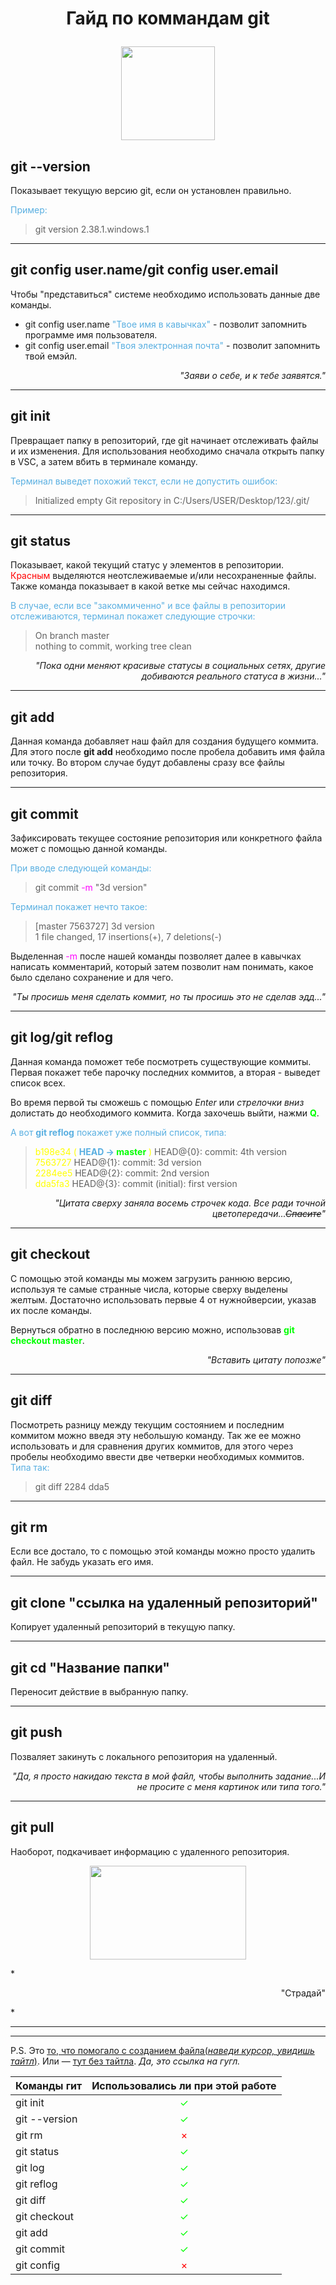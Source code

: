 # <p style="text-align: center;">**Гайд по коммандам git**</p>

<p style="text-align: center;"><img src="https://onlinepngtools.com/images/examples-onlinepngtools/sunset.gif" width="150" height="150"></p>

## **git --version**
Показывает текущую версию git, если он установлен правильно.

<span style="color:#59afe1"> Пример:</span>
>git version 2.38.1.windows.1
***
## **git config user.name/git config user.email**
Чтобы "представиться" системе необходимо использовать данные две команды.
- git config user.name 
<span style="color:#59afe1">"Твое имя в кавычках"</span> - позволит запомнить программе имя пользователя.
- git config user.email
<span style="color:#59afe1">"Твоя электронная почта"</span> - позволит запомнить твой емэйл.
*<p style="text-align: right;">"Заяви о себе, и к тебе заявятся."</p>*
***
## **git init**
Превращает папку в репозиторий, где git начинает отслеживать файлы и их изменения. Для использования необходимо сначала открыть папку в VSC, а затем вбить в терминале команду.

<span style="color:#59afe1">Терминал выведет похожий текст, если не допустить ошибок:</span>
>Initialized empty Git repository in C:/Users/USER/Desktop/123/.git/
***
## **git status**
Показывает, какой  текущий статус у элементов в репозитории.
<span style="color:red">Красным</span> выделяются неотслеживаемые и/или несохраненные файлы. Также команда показывает в какой ветке мы сейчас находимся.

<span style="color:#59afe1">В случае, если все "закоммиченно" и все файлы в репозитории отслеживаются, терминал покажет следующие строчки:</span>
>On branch master   
>nothing to commit, working tree clean

*<p style="text-align: right;">"Пока одни меняют красивые статусы в социальных сетях, другие добиваются реального статуса в жизни..."</p>*
***
## **git add** 
Данная команда добавляет наш файл для создания будущего коммита. Для этого после **git add** необходимо после пробела добавить имя файла или точку. Во втором случае будут добавлены сразу все файлы репозитория.
***
## **git commit** 
Зафиксировать текущее состояние репозитория или конкретного файла может с помощью данной команды.

<span style="color:#59afe1">При вводе следующей команды:</span>
> git commit 
<span style="color:magenta">-m</span> "3d version"

<span style="color:#59afe1">Терминал покажет нечто такое:</span>
> [master 7563727] 3d version   
> 1 file changed, 17 insertions(+), 7 deletions(-)

Выделенная <span style="color:magenta">-m</span> после нашей команды позволяет далее в кавычках написать комментарий, который затем позволит нам понимать, какое было сделано сохранение и для чего.

*<p style="text-align: right;">"Ты просишь меня сделать коммит, но ты просишь это не сделав эдд..."</p>*
***
## **git log/git reflog** 
Данная команда поможет тебе посмотреть существующие коммиты. Первая покажет тебе парочку последних коммитов, а вторая - выведет список всех.

Во время первой ты сможешь с помощью *Enter* или *стрелочки вниз* долистать до необходимого коммита. Когда захочешь выйти, нажми
<span style="color:lime">**Q**</span>.

<span style="color:#59afe1">А вот **git reflog** покажет уже полный список, типа:</span>
><span style="color:yellow">b198e34 (</span>
<span style="color:#59afe1">**HEAD -></span> 
<span style="color:lime"> master**</span>
<span style="color:yellow">)</span> HEAD@{0}: commit: 4th version     
><span style="color:yellow">7563727</span> HEAD@{1}: commit: 3d version   
><span style="color:yellow">2284ee5</span> HEAD@{2}: commit: 2nd version  
><span style="color:yellow">dda5fa3</span> HEAD@{3}: commit (initial): first version

*<p style="text-align: right;">"Цитата сверху заняла восемь строчек кода. Все ради точной цветопередачи...~~Спасите~~"</p>*
***
## **git checkout** 
С помощью этой команды мы можем загрузить раннюю версию, используя те самые странные числа, которые сверху выделены желтым. Достаточно использовать первые 4 от нужнойверсии, указав их после команды.

Вернуться обратно в последнюю версию можно, использовав <span style="color:lime">**git checkout master**</span>.
*<p style="text-align: right;">"Вставить цитату попозже"</p>*
***
## **git diff**
Посмотреть разницу между текущим состоянием и последним коммитом можно введя эту небольшую команду. Так же ее можно использовать и для сравнения других коммитов, для этого через пробелы необходимо ввести две четверки необходимых коммитов. 
<span style="color:#59afe1">Типа так:</span>
> git diff 2284 dda5

***
## **git rm**
Если все достало, то с помощью этой команды можно просто удалить файл. Не забудь указать его имя.


***
## **git clone "ссылка на удаленный репозиторий"**
Копирует удаленный репозиторий в текущую папку.
***
## **git cd "Название папки"**
Переносит действие в выбранную  папку.
***
## **git push**
Позваляет закинуть с локального репозитория на удаленный.

*<p style="text-align: right;">"Да, я просто накидаю текста в мой файл, чтобы выполнить задание...И не просите с меня картинок или типа того."</p>*
***
## **git pull**
Наоборот, подкачивает информацию с удаленного репозитория.

<p style="text-align: center;"><img src="https://images.squarespace-cdn.com/content/v1/581499b8e58c627afce6221c/1581468938705-RVGXK7G7ECWATKBP4KUP/green-man-1.gif" width="250" height="150"></p>
*<p style="text-align: right;">"Страдай"</p>*

***
***

P.S. Это  [то, что помогало с созданием файла(*наведи курсор, увидишь тайтл*)](https://www.google.ru/webhp?tab=rw&authuser=0 "Я ссылка"). Или — [тут без тайтла](https://www.google.ru/webhp?tab=rw&authuser=0). 
*Да, это ссылка на гугл.*

| Команды гит   | Использовались ли при этой работе  |
|:------------- |:---------------:|
| git init |<span style="color:lime">✓</span>|
| git --version |<span style="color:lime">✓</span>|
| git rm|<span style="color:red">×</span>|
| git status|<span style="color:lime">✓</span>|
| git log|<span style="color:lime">✓</span>|
| git reflog|<span style="color:lime">✓</span>|
| git diff|<span style="color:lime">✓</span>|
| git checkout|<span style="color:lime">✓</span>|
| git add|<span style="color:lime">✓</span>|
| git commit|<span style="color:lime">✓</span>|
| git config|<span style="color:red">×</span>|



